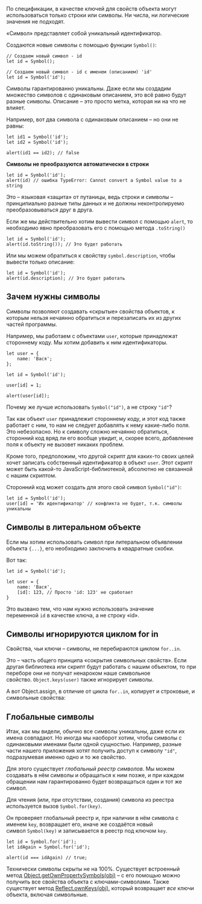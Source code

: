 По спецификации, в качестве ключей для свойств объекта могут использоваться только строки или символы. Ни числа, ни логические значения не подходят.

«Символ» представляет собой уникальный идентификатор.

Создаются новые символы с помощью функции `Symbol()`:
```JS
// Создаем новый символ - id
let id = Symbol();
```

```JS
// Создаем новый символ - id с именем (описанием) 'id'
let id = Symbol('id');
```
Символы гарантированно уникальны. Даже если мы создадим множество символов с одинаковым описанием, это всё равно будут разные символы. Описание – это просто метка, которая ни на что не влияет.

Например, вот два символа с одинаковым описанием – но они не равны:
```JS
let id1 = Symbol('id');
let id2 = Symbol('id');

alert(id1 == id2); // false
```
__Символы не преобразуются автоматически в строки__ 
```JS
let id = Symbol('id');
alert(id) // ошибка TypeError: Cannot convert a Symbol value to a string
```
Это – языковая «защита» от путаницы, ведь строки и символы – принципиально разные типы данных и не должны неконтролируемо преобразовываться друг в друга.

Если же мы действительно хотим вывести символ с помощью `alert`, то необходимо явно преобразовать его с помощью метода `.toString()`
```JS
let id = Symbol('id');
alert(id.toString()); // Это будет работать
```
Или мы можем обратиться к свойству `symbol.description`, чтобы вывести только описание:
```JS
let id = Symbol('id');
alert(id.description); // Это будет работать
```
## Зачем нужны символы

Символы позволяют создавать «скрытые» свойства объектов, к которым нельзя нечаянно обратиться и перезаписать их из других частей программы.

Например, мы работаем с объектами `user`, которые принадлежат стороннему коду. Мы хотим добавить к ним идентификаторы.
```JS
let user = {
	name: 'Вася';
};

let id = Symbol('id');

user[id] = 1;

alert(user[id]); 
```
Почему же лучше использовать `Symbol("id")`, а не строку `"id"`?

Так как объект `user` принадлежит стороннему коду, и этот код также работает с ним, то нам не следует добавлять к нему какие-либо поля. Это небезопасно. Но к символу сложно нечаянно обратиться, сторонний код вряд ли его вообще увидит, и, скорее всего, добавление поля к объекту не вызовет никаких проблем.

Кроме того, предположим, что другой скрипт для каких-то своих целей хочет записать собственный идентификатор в объект `user`. Этот скрипт может быть какой-то JavaScript-библиотекой, абсолютно не связанной с нашим скриптом.

Сторонний код может создать для этого свой символ `Symbol("id")`:
```JS
let id = Symbol('id');
user[id] = 'Их идентификатор' // конфликта не будет, т.к. символы уникальны
```
## Символы в литеральном объекте

Если мы хотим использовать символ при литеральном объявлении объекта `{...}`, его необходимо заключить в квадратные скобки.

Вот так:
```JS
let id = Symbol('id');

let user = {
	name: 'Вася',
	[id]: 123, // Просто 'id: 123' не сработает 
}
```
Это вызвано тем, что нам нужно использовать значение переменной `id` в качестве ключа, а не строку «id».

## Символы игнорируются циклом for in
Свойства, чьи ключи – символы, не перебираются циклом `for..in`.

Это – часть общего принципа «сокрытия символьных свойств». Если другая библиотека или скрипт будут работать с нашим объектом, то при переборе они не получат ненароком наше символьное свойство. `Object.keys(user)` также игнорирует символы.

А вот Object.assign, в отличие от цикла `for..in`, копирует и строковые, и символьные свойства:
## Глобальные символы
Итак, как мы видели, обычно все символы уникальны, даже если их имена совпадают. Но иногда мы наоборот хотим, чтобы символы с одинаковыми именами были одной сущностью. Например, разные части нашего приложения хотят получить доступ к символу `"id"`, подразумевая именно одно и то же свойство.

Для этого существует _глобальный реестр символов_. Мы можем создавать в нём символы и обращаться к ним позже, и при каждом обращении нам гарантированно будет возвращаться один и тот же символ.

Для чтения (или, при отсутствии, создания) символа из реестра используется вызов `Symbol.for(key)`.

Он проверяет глобальный реестр и, при наличии в нём символа с именем `key`, возвращает его, иначе же создаётся новый символ `Symbol(key)` и записывается в реестр под ключом `key`.

```JS
let id = Symbol.for('id');
let idAgain = Symbol.for('id');

alert(id === idAgain) // true;
```

Технически символы скрыты не на 100%. Существует встроенный метод [Object.getOwnPropertySymbols(obj)](https://developer.mozilla.org/ru/docs/Web/JavaScript/Reference/Global_Objects/Object/getOwnPropertySymbols) – с его помощью можно получить все свойства объекта с ключами-символами. Также существует метод [Reflect.ownKeys(obj)](https://developer.mozilla.org/ru/docs/Web/JavaScript/Reference/Global_Objects/Reflect/ownKeys), который возвращает _все_ ключи объекта, включая символьные.